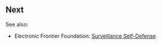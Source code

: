 
## Next

See also:
* Electronic Frontier Foundation: [Surveillance Self-Defense](https://ssd.eff.org/en/module/introduction-threat-modeling)
